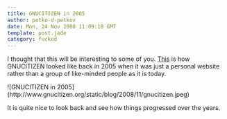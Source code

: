 ```yaml
---
title: GNUCITIZEN in 2005
author: petko-d-petkov
date: Mon, 24 Nov 2008 11:09:18 GMT
template: post.jade
category: fucked
---
```


I thought that this will be interesting to some of you. [This](http://www.gnucitizen.org/static/blog/2008/11/gnucitizen.jpeg) is how GNUCITIZEN looked like back in 2005 when it was just a personal website rather than a group of like-minded people as it is today.

<div class="screen">![GNUCITIZEN in 2005](http://www.gnucitizen.org/static/blog/2008/11/gnucitizen.jpeg)</div>

It is quite nice to look back and see how things progressed over the years.
